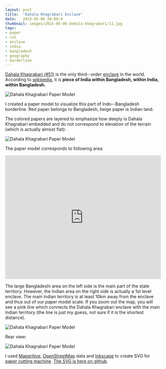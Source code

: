 ```yaml
---
layout: post
title:  "Dahala Khagrabari Enclave"
date:   2015-05-06 20:00:0
thumbnail: images/2015-05-06-dahala-khagrabari/11.jpg
tags:
- paper 
- cut
- enclave
- india
- bangladesh
- geography
- borderline
---
```


[Dahala Khagrabari (#51)](http://en.wikipedia.org/wiki/Dahala_Khagrabari) is the only third--order [enclave](http://en.wikipedia.org/wiki/Enclave_and_exclave) in the world. According to [wikipedia](http://en.wikipedia.org/wiki/Dahala_Khagrabari), it is __piece of India within Bangladesh, within India, within Bangladesh.__

![Dahala Khagrabari Paper Model]({{site.baseurl}}/images/2015-05-06-dahala-khagrabari/07.jpg "Dahala Khagrabari Paper Model")

I created a paper model to visualize this part of Indo--Bangladesh borderline. 
Red paper belongs to Bangladesh, beige paper is Indian land.

The colored papers are layered to emphasize how deeply is Dahala Khagrabari embedded and do not correspond to elevation of the terrain (which is actually almost flat):

![Dahala Khagrabari Paper Model]({{site.baseurl}}/images/2015-05-06-dahala-khagrabari/06.jpg "Dahala Khagrabari Paper Model")

The paper model corresponds to following area:

<iframe width="100%" height="400px" frameBorder="0" src="https://umap.openstreetmap.fr/en/map/dahala-khagrabari_38973?scaleControl=false&miniMap=false&scrollWheelZoom=true&zoomControl=true&allowEdit=false&moreControl=true&datalayersControl=true&onLoadPanel=undefined&captionBar=false"></iframe>

The large Bangladeshi area on the left side is the main part of the state territory. However, the Indian area on the right side is actually a 1st level enclave. The main Indian territory is at least 10km away from the enclave and thus out of our paper model scale. If you zoom out the map, you will see a pink line which connects the Dahala Khagrabari enclave with the main Indian territory (the line is just my guess, not sure if it is the shortest distance).

![Dahala Khagrabari Paper Model]({{site.baseurl}}/images/2015-05-06-dahala-khagrabari/11.jpg "Dahala Khagrabari Paper Model")

Rear view:

![Dahala Khagrabari Paper Model]({{site.baseurl}}/images/2015-05-06-dahala-khagrabari/10.jpg "Dahala Khagrabari Paper Model")

I used [Maperitive](http://maperitive.net/), [OpenStreetMap](https://wiki.openstreetmap.org/wiki/Main_Page) data and [Inkscape](https://inkscape.org/en/) to create SVG for [paper cutting machine](http://www.amazon.com/Silhouette-SILHOUETTE-PORTRAIT-Portrait/dp/B009GZUPFA). 
[The SVG is here on github](https://github.com/petervojtek/diy/blob/gh-pages/images/2015-05-06-dahala-khagrabari/dahala-khagrabari.svg).
